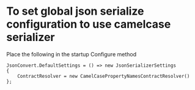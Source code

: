 # To set global json serialize configuration to use camelcase serializer

Place the following in the startup Configure method

```
JsonConvert.DefaultSettings = () => new JsonSerializerSettings
{
    ContractResolver = new CamelCasePropertyNamesContractResolver()
};
```
